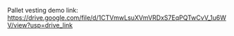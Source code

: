 Pallet vesting demo link: https://drive.google.com/file/d/1CTVmwLsuXVmVRDxS7EqPQTwCvV_1u6WV/view?usp=drive_link